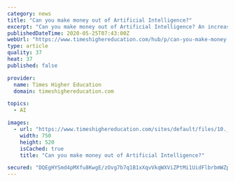 ```yaml
---
category: news
title: "Can you make money out of Artificial Intelligence?"
excerpt: "Can you make money out of Artificial Intelligence? An increasing number of companies in the United States, Europe, and China are using this technology. What about in Mexico? There’s still a window of opportunity in the sector."
publishedDateTime: 2020-05-25T07:43:00Z
webUrl: "https://www.timeshighereducation.com/hub/p/can-you-make-money-out-artificial-intelligence"
type: article
quality: 37
heat: 37
published: false

provider:
  name: Times Higher Education
  domain: timeshighereducation.com

topics:
  - AI

images:
  - url: "https://www.timeshighereducation.com/sites/default/files/10._can_you_make_money_out_of_artificial_intelligence.jpg"
    width: 750
    height: 520
    isCached: true
    title: "Can you make money out of Artificial Intelligence?"

secured: "DQEgHYSmd4pMXfu8KwgE/zOvg7b7q1B1xXqvVkqWXViZPtMi1UidFlbrbmWZpubGuTE8+augJZ8kZW+KyymdQY28v6MImyK1jatPXr94yJ2L6ykbrj6TNPWT0v/qKdxqTd6eHorBv3HxNzQ1I5tgagxdsp6Ok7z7VgXVDLp7XgYTiLsDpT4oTWzb81zgbIwbgCqOCFHL2aaaqDpXAmix/ysEJUuvAOH9cgV+wZfHIqBjywmO9awh82T8zDdNMnLg92YLse84VbDFlOIGNarMrSeJU4XOnr9VMuwB3+ax+4D3jgrjON9iuPYyd+rIgiR+tN43MRXOJkxuExw4XuPHAhaGzOjRiuiyA3oE7mWmAEAnk5O5bXBpeDYDmuFMwnbRgU/7rl6fRwrq67vbDAv+SYFWduXja+DPCw1alYtebcJ/osPE4aVWjMGzCQKW+vyLeLncBtlGkKrVa3VM6Ge+3q0dLGctyIVZbBax9BzR6BU=;1OX4o3TD6aiA+e4+AJFSuA=="
---
```


